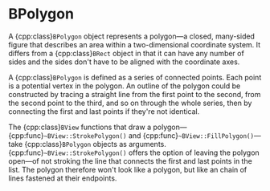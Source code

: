 # BPolygon

A {cpp:class}`BPolygon` object represents a polygon—a closed, many-sided
figure that describes an area within a two-dimensional coordinate system.
It differs from a {cpp:class}`BRect` object in that it can have any number
of sides and the sides don't have to be aligned with the coordinate axes.

A {cpp:class}`BPolygon` is defined as a series of connected points. Each
point is a potential vertex in the polygon. An outline of the polygon could
be constructed by tracing a straight line from the first point to the
second, from the second point to the third, and so on through the whole
series, then by connecting the first and last points if they're not
identical.

The {cpp:class}`BView` functions that draw a
polygon—{cpp:func}`~BView::StrokePolygon()` and
{cpp:func}`~BView::FillPolygon()`—take {cpp:class}`BPolygon` objects as
arguments. {cpp:func}`~BView::StrokePolygon()` offers the option of leaving
the polygon open—of not stroking the line that connects the first and last
points in the list. The polygon therefore won't look like a polygon, but
like an chain of lines fastened at their endpoints.
